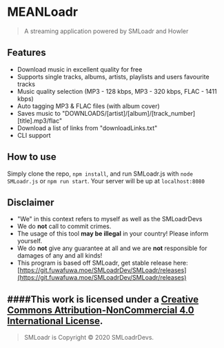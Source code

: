# MEANLoadr
> A streaming application powered by SMLoadr and Howler

## Features

- Download music in excellent quality for free
- Supports single tracks, albums, artists, playlists and users favourite tracks
- Music quality selection (MP3 - 128 kbps, MP3 - 320 kbps, FLAC - 1411 kbps)
- Auto tagging MP3 & FLAC files (with album cover)
- Saves music to "DOWNLOADS/[artist]/[album]/[track_number] [title].mp3/flac"
- Download a list of links from "downloadLinks.txt"
- CLI support

## How to use

Simply clone the repo, `npm install`, and run SMLoadr.js with `node SMLoadr.js` or `npm run start`.
Your server will be up at `localhost:8080`

## Disclaimer
- "We" in this context refers to myself as well as the SMLoadrDevs
- We do **not** call to commit crimes.
- The usage of this tool **may be illegal** in your country! Please inform yourself.
- We do **not** give any guarantee at all and we are **not** responsible for damages of any and all kinds!
- This program is based off SMLoadr, get stable release here: [https://git.fuwafuwa.moe/SMLoadrDev/SMLoadr/releases](https://git.fuwafuwa.moe/SMLoadrDev/SMLoadr/releases)

####This work is licensed under a [Creative Commons Attribution-NonCommercial 4.0 International License](http://creativecommons.org/licenses/by-nc/4.0/).
---
> SMLoadr is Copyright © 2020 SMLoadrDevs.